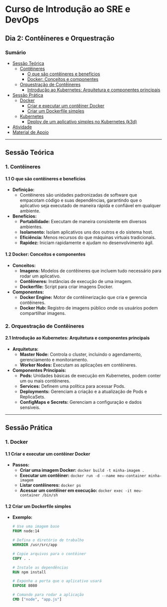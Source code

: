 # **Curso de Introdução ao SRE e DevOps**

## **Dia 2: Contêineres e Orquestração**

### **Sumário**
- [Sessão Teórica](#sessão-teórica)
  - [Contêineres](#1-contêineres)
    - [O que são contêineres e benefícios](#11-o-que-são-contêineres-e-benefícios)
    - [Docker: Conceitos e componentes](#12-docker-conceitos-e-componentes)
  - [Orquestração de Contêineres](#2-orquestração-de-contêineres)
    - [Introdução ao Kubernetes: Arquitetura e componentes principais](#21-introdução-ao-kubernetes-arquitetura-e-componentes-principais)
- [Sessão Prática](#sessão-prática)
  - [Docker](#1-docker)
    - [Criar e executar um contêiner Docker](#11-criar-e-executar-um-contêiner-docker)
    - [Criar um Dockerfile simples](#12-criar-um-dockerfile-simples)
  - [Kubernetes](#2-kubernetes)
    - [Deploy de um aplicativo simples no Kubernetes (k3d)](#21-deploy-de-um-aplicativo-simples-no-kubernetes-k3d)
- [Atividade](#atividade)
- [Material de Apoio](#material-de-apoio)

---

## **Sessão Teórica**

### **1. Contêineres**

#### **1.1 O que são contêineres e benefícios**
- **Definição:**
  - Contêineres são unidades padronizadas de software que empacotam código e suas dependências, garantindo que o aplicativo seja executado de maneira rápida e confiável em qualquer ambiente.
- **Benefícios:**
  - **Portabilidade:** Executam de maneira consistente em diversos ambientes.
  - **Isolamento:** Isolam aplicativos uns dos outros e do sistema host.
  - **Eficiência:** Menos recursos do que máquinas virtuais tradicionais.
  - **Rapidez:** Iniciam rapidamente e ajudam no desenvolvimento ágil.

#### **1.2 Docker: Conceitos e componentes**
- **Conceitos:**
  - **Imagens:** Modelos de contêineres que incluem tudo necessário para rodar um aplicativo.
  - **Contêineres:** Instâncias de execução de uma imagem.
  - **Dockerfile:** Script para criar imagens Docker.
- **Componentes:**
  - **Docker Engine:** Motor de contêinerização que cria e gerencia contêineres.
  - **Docker Hub:** Registro de imagens público onde os usuários podem compartilhar imagens.

### **2. Orquestração de Contêineres**

#### **2.1 Introdução ao Kubernetes: Arquitetura e componentes principais**
- **Arquitetura:**
  - **Master Node:** Controla o cluster, incluindo o agendamento, gerenciamento e monitoramento.
  - **Worker Nodes:** Executam as aplicações em contêineres.
- **Componentes Principais:**
  - **Pods:** Unidades básicas de execução em Kubernetes, podem conter um ou mais contêineres.
  - **Services:** Definem uma política para acessar Pods.
  - **Deployments:** Gerenciam a criação e a atualização de Pods e ReplicaSets.
  - **ConfigMaps e Secrets:** Gerenciam a configuração e dados sensíveis.

---

## **Sessão Prática**

### **1. Docker**

#### **1.1 Criar e executar um contêiner Docker**
- **Passos:**
  - **Criar uma imagem Docker:** `docker build -t minha-imagem .`
  - **Executar um contêiner:** `docker run -d --name meu-container minha-imagem`
  - **Listar contêineres:** `docker ps`
  - **Acessar um contêiner em execução:** `docker exec -it meu-container /bin/sh`

#### **1.2 Criar um Dockerfile simples**
- **Exemplo:**
  ```Dockerfile
  # Use uma imagem base
  FROM node:14

  # Defina o diretório de trabalho
  WORKDIR /usr/src/app

  # Copie arquivos para o contêiner
  COPY . .

  # Instale as dependências
  RUN npm install

  # Exponha a porta que o aplicativo usará
  EXPOSE 8080

  # Comando para rodar a aplicação
  CMD ["node", "app.js"]
